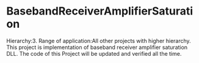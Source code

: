# BasebandReceiverAmplifierSaturation

Hierarchy:3. Range of application:All other projects with higher hierarchy. This project is implementation of baseband receiver amplifier saturation DLL. The code of this Project will be updated and verified all the time.